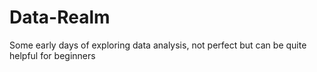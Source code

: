 # Data-Realm
Some early days of exploring data analysis, not perfect but can be quite helpful for beginners
